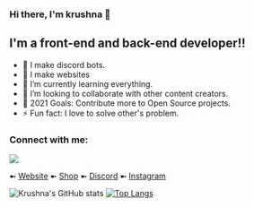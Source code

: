 ### Hi there, I'm krushna 👋

## I'm a front-end and back-end developer!!

- 🔭 I make discord bots.
- 🔭 I make websites
- 🌱 I’m currently learning everything.
- 👯 I’m looking to collaborate with other content creators.
- 🥅 2021 Goals: Contribute more to Open Source projects.
- ⚡ Fun fact: I love to solve other's problem.

### Connect with me:
<a href="https://discord.gg/64kTr7aC"><img src="https://discord.com/api/guilds/748770590189682721/widget.png?style=banner2"></a>

➼ [Website](https://krushna.me)
➼ [Shop](https://krushna.me/botshop)
➼ [Discord](https://discord.gg/et67UY5J5C)
➼ [Instagram](https://www.instagram.com/itz___krushna/)


![Krushna's GitHub stats](https://github-readme-stats.vercel.app/api?username=krushna06&show_icons=true&theme=radical)
[![Top Langs](https://github-readme-stats.vercel.app/api/top-langs/?username=krushna06)](https://github.com/krushna06/github-readme-stats)




